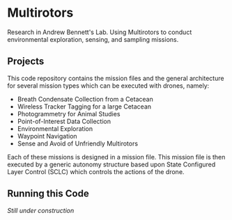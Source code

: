 # Multirotors
Research in Andrew Bennett's Lab. Using Multirotors to conduct environmental exploration, sensing, and sampling missions.

## Projects
This code repository contains the mission files and the general architecture for several mission types which can be executed with drones, namely:

* Breath Condensate Collection from a Cetacean
* Wireless Tracker Tagging for a large Cetacean
* Photogrammetry for Animal Studies
* Point-of-Interest Data Collection
* Environmental Exploration
* Waypoint Navigation
* Sense and Avoid of Unfriendly Multirotors

Each of these missions is designed in a mission file. This mission file is then executed by a generic autonomy structure based upon State Configured Layer Control (SCLC) which controls the actions of the drone.

## Running this Code
*Still under construction*